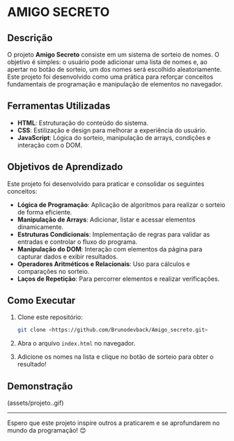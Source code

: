 # AMIGO SECRETO

## Descrição

O projeto **Amigo Secreto** consiste em um sistema de sorteio de nomes. O objetivo é simples: o usuário pode adicionar uma lista de nomes e, ao apertar no botão de sorteio, um dos nomes será escolhido aleatoriamente. Este projeto foi desenvolvido como uma prática para reforçar conceitos fundamentais de programação e manipulação de elementos no navegador.

## Ferramentas Utilizadas

- **HTML**: Estruturação do conteúdo do sistema.
- **CSS**: Estilização e design para melhorar a experiência do usuário.
- **JavaScript**: Lógica do sorteio, manipulação de arrays, condições e interação com o DOM.

## Objetivos de Aprendizado

Este projeto foi desenvolvido para praticar e consolidar os seguintes conceitos:

- **Lógica de Programação**: Aplicação de algoritmos para realizar o sorteio de forma eficiente.
- **Manipulação de Arrays**: Adicionar, listar e acessar elementos dinamicamente.
- **Estruturas Condicionais**: Implementação de regras para validar as entradas e controlar o fluxo do programa.
- **Manipulação do DOM**: Interação com elementos da página para capturar dados e exibir resultados.
- **Operadores Aritméticos e Relacionais**: Uso para cálculos e comparações no sorteio.
- **Laços de Repetição**: Para percorrer elementos e realizar verificações.

## Como Executar

1. Clone este repositório:

   ```bash
   git clone <https://github.com/Brunodevback/Amigo_secreto.git>
   ```

2. Abra o arquivo `index.html` no navegador.

3. Adicione os nomes na lista e clique no botão de sorteio para obter o resultado!

## Demonstração
(assets/projeto..gif)

---

Espero que este projeto inspire outros a praticarem e se aprofundarem no mundo da programação! 😊

